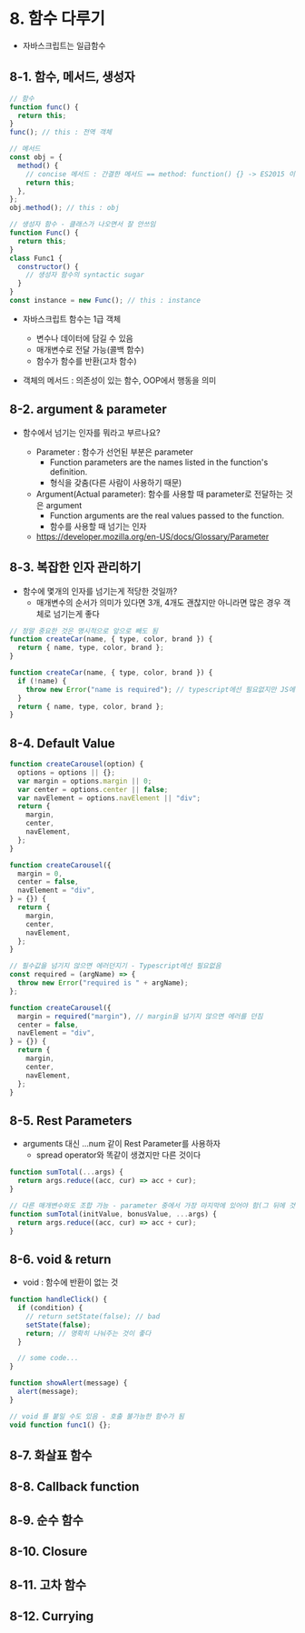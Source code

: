 # 8. 함수 다루기

- 자바스크립트는 일급함수

## 8-1. 함수, 메서드, 생성자

```js
// 함수
function func() {
  return this;
}
func(); // this : 전역 객체

// 메서드
const obj = {
  method() {
    // concise 메서드 : 간결한 메서드 == method: function() {} -> ES2015 이후
    return this;
  },
};
obj.method(); // this : obj

// 생성자 함수 - 클래스가 나오면서 잘 안쓰임
function Func() {
  return this;
}
class Func1 {
  constructor() {
    // 생성자 함수의 syntactic sugar
  }
}
const instance = new Func(); // this : instance
```

- 자바스크립트 함수는 1급 객체

  - 변수나 데이터에 담길 수 있음
  - 매개변수로 전달 가능(콜백 함수)
  - 함수가 함수를 반환(고차 함수)

- 객체의 메서드 : 의존성이 있는 함수, OOP에서 행동을 의미

## 8-2. argument & parameter

- 함수에서 넘기는 인자를 뭐라고 부르나요?

  - Parameter : 함수가 선언된 부분은 parameter
    - Function parameters are the names listed in the function's definition.
    - 형식을 갖춤(다른 사람이 사용하기 때문)
  - Argument(Actual parameter): 함수를 사용할 때 parameter로 전달하는 것은 argument
    - Function arguments are the real values passed to the function.
    - 함수를 사용할 때 넘기는 인자
  - https://developer.mozilla.org/en-US/docs/Glossary/Parameter

## 8-3. 복잡한 인자 관리하기

- 함수에 몇개의 인자를 넘기는게 적당한 것일까?
  - 매개변수의 순서가 의미가 있다면 3개, 4개도 괜찮지만 아니라면 많은 경우 객체로 넘기는게 좋다

```js
// 정말 중요한 것은 명시적으로 앞으로 빼도 됨
function createCar(name, { type, color, brand }) {
  return { name, type, color, brand };
}
```

```js
function createCar(name, { type, color, brand }) {
  if (!name) {
    throw new Error("name is required"); // typescript에선 필요없지만 JS에선 필요
  }
  return { name, type, color, brand };
}
```

## 8-4. Default Value

```js
function createCarousel(option) {
  options = options || {};
  var margin = options.margin || 0;
  var center = options.center || false;
  var navElement = options.navElement || "div";
  return {
    margin,
    center,
    navElement,
  };
}

function createCarousel({
  margin = 0,
  center = false,
  navElement = "div",
} = {}) {
  return {
    margin,
    center,
    navElement,
  };
}
```

```js
// 필수값을 넘기지 않으면 에러던지기 - Typescript에선 필요없음
const required = (argName) => {
  throw new Error("required is " + argName);
};

function createCarousel({
  margin = required("margin"), // margin을 넘기지 않으면 에러를 던짐
  center = false,
  navElement = "div",
} = {}) {
  return {
    margin,
    center,
    navElement,
  };
}
```

## 8-5. Rest Parameters

- arguments 대신 ...num 같이 Rest Parameter를 사용하자
  - spread operator와 똑같이 생겼지만 다른 것이다

```js
function sumTotal(...args) {
  return args.reduce((acc, cur) => acc + cur);
}

// 다른 매개변수와도 조합 가능 - parameter 중에서 가장 마지막에 있어야 함(그 뒤에 것은 무시 됨)
function sumTotal(initValue, bonusValue, ...args) {
  return args.reduce((acc, cur) => acc + cur);
}
```

## 8-6. void & return

- void : 함수에 반환이 없는 것

```js
function handleClick() {
  if (condition) {
    // return setState(false); // bad
    setState(false);
    return; // 명확히 나눠주는 것이 좋다
  }

  // some code...
}

function showAlert(message) {
  alert(message);
}

// void 를 붙일 수도 있음 - 호출 불가능한 함수가 됨
void function func1() {};
```

## 8-7. 화살표 함수

## 8-8. Callback function

## 8-9. 순수 함수

## 8-10. Closure

## 8-11. 고차 함수

## 8-12. Currying
